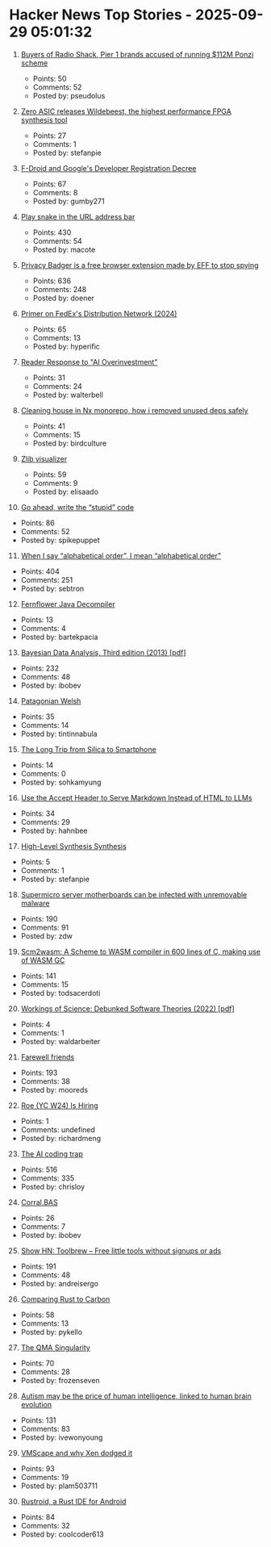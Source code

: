 # Hacker News Top Stories - 2025-09-29 05:01:32

1. [Buyers of Radio Shack, Pier 1 brands accused of running $112M Ponzi scheme](https://www.cbsnews.com/news/sec-rev-ponzi-scheme-tai-lopez-alex-mehr/)
   - Points: 50
   - Comments: 52
   - Posted by: pseudolus

2. [Zero ASIC releases Wildebeest, the highest performance FPGA synthesis tool](https://www.zeroasic.com/blog/wildebeest-launch)
   - Points: 27
   - Comments: 1
   - Posted by: stefanpie

3. [F-Droid and Google's Developer Registration Decree](https://f-droid.org/2025/09/29/google-developer-registration-decree.html)
   - Points: 67
   - Comments: 8
   - Posted by: gumby271

4. [Play snake in the URL address bar](https://demian.ferrei.ro/snake/)
   - Points: 430
   - Comments: 54
   - Posted by: macote

5. [Privacy Badger is a free browser extension made by EFF to stop spying](https://privacybadger.org/)
   - Points: 636
   - Comments: 248
   - Posted by: doener

6. [Primer on FedEx's Distribution Network (2024)](https://ontheseams.substack.com/p/a-brief-primer-on-fedexs-distribution)
   - Points: 65
   - Comments: 13
   - Posted by: hyperific

7. [Reader Response to "AI Overinvestment"](https://www.mbi-deepdives.com/reader-response-to-ai-overinvestment/)
   - Points: 31
   - Comments: 24
   - Posted by: walterbell

8. [Cleaning house in Nx monorepo, how i removed unused deps safely](https://johnjames.blog/posts/cleaning-house-in-nx-monorepo-how-i-removed-120-unused-deps-safely)
   - Points: 41
   - Comments: 15
   - Posted by: birdculture

9. [Zlib visualizer](https://lynn.github.io/flateview/)
   - Points: 59
   - Comments: 9
   - Posted by: elisaado

10. [Go ahead, write the “stupid” code](https://spikepuppet.io/posts/write-the-stupid-code/)
   - Points: 86
   - Comments: 52
   - Posted by: spikepuppet

11. [When I say “alphabetical order”, I mean “alphabetical order”](https://sebastiano.tronto.net/blog/2025-09-28-alphabetic-order/)
   - Points: 404
   - Comments: 251
   - Posted by: sebtron

12. [Fernflower Java Decompiler](https://github.com/JetBrains/fernflower)
   - Points: 13
   - Comments: 4
   - Posted by: bartekpacia

13. [Bayesian Data Analysis, Third edition (2013) [pdf]](https://sites.stat.columbia.edu/gelman/book/BDA3.pdf)
   - Points: 232
   - Comments: 48
   - Posted by: ibobev

14. [Patagonian Welsh](https://en.wikipedia.org/wiki/Patagonian_Welsh)
   - Points: 35
   - Comments: 14
   - Posted by: tintinnabula

15. [The Long Trip from Silica to Smartphone](https://spectrum.ieee.org/the-long-strange-trip-from-silica-to-smartphone)
   - Points: 14
   - Comments: 0
   - Posted by: sohkamyung

16. [Use the Accept Header to Serve Markdown Instead of HTML to LLMs](https://www.skeptrune.com/posts/use-the-accept-header-to-serve-markdown-instead-of-html-to-llms/)
   - Points: 34
   - Comments: 29
   - Posted by: hahnbee

17. [High-Level Synthesis Synthesis](https://stefanabikaram.com/writing/hls-synthesis/)
   - Points: 5
   - Comments: 1
   - Posted by: stefanpie

18. [Supermicro server motherboards can be infected with unremovable malware](https://arstechnica.com/security/2025/09/supermicro-server-motherboards-can-be-infected-with-unremovable-malware/)
   - Points: 190
   - Comments: 91
   - Posted by: zdw

19. [Scm2wasm: A Scheme to WASM compiler in 600 lines of C, making use of WASM GC](https://git.lain.faith/iitalics/scm2wasm)
   - Points: 141
   - Comments: 15
   - Posted by: todsacerdoti

20. [Workings of Science: Debunked Software Theories (2022) [pdf]](https://dl.acm.org/doi/pdf/10.1145/3512338)
   - Points: 4
   - Comments: 1
   - Posted by: waldarbeiter

21. [Farewell friends](https://humbledollar.com/forum/farewell-friends/)
   - Points: 193
   - Comments: 38
   - Posted by: mooreds

22. [Roe (YC W24) Is Hiring](undefined)
   - Points: 1
   - Comments: undefined
   - Posted by: richardmeng

23. [The AI coding trap](https://chrisloy.dev/post/2025/09/28/the-ai-coding-trap)
   - Points: 516
   - Comments: 335
   - Posted by: chrisloy

24. [Corral.BAS](https://basic-code.bearblog.dev/corral/)
   - Points: 26
   - Comments: 7
   - Posted by: ibobev

25. [Show HN: Toolbrew – Free little tools without signups or ads](https://toolbrew.co/)
   - Points: 191
   - Comments: 48
   - Posted by: andreisergo

26. [Comparing Rust to Carbon](https://lwn.net/Articles/1036912/)
   - Points: 58
   - Comments: 13
   - Posted by: pykello

27. [The QMA Singularity](https://scottaaronson.blog/?p=9183)
   - Points: 70
   - Comments: 28
   - Posted by: frozenseven

28. [Autism may be the price of human intelligence, linked to human brain evolution](https://academic.oup.com/mbe/article/42/9/msaf189/8245036?login=false)
   - Points: 131
   - Comments: 83
   - Posted by: ivewonyoung

29. [VMScape and why Xen dodged it](https://virtualize.sh/blog/vmscape-and-why-xen-dodged-it/)
   - Points: 93
   - Comments: 19
   - Posted by: plam503711

30. [Rustroid, a Rust IDE for Android](https://rustroid.is-a.dev/story)
   - Points: 84
   - Comments: 32
   - Posted by: coolcoder613

